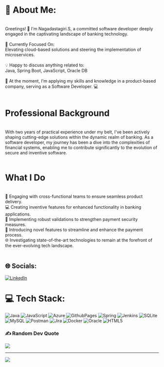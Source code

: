 # 💫 About Me:
<br>Greetings! 👋 I'm Nagadastagiri.S, a committed software developer deeply engaged in the captivating landscape of banking technology.<br><br>🚀 Currently Focused On:<br>Elevating cloud-based solutions and steering the implementation of microservices.<br><br>💡 Happy to discuss anything related to:<br>Java, Spring Boot, JavaScript, Oracle DB<br><br>💼 At the moment, I'm applying my skills and knowledge in a product-based company, serving as a Software Developer. 💻<br><br>
#  Professional Background 
<br> With two years of practical experience under my belt, I've been actively shaping cutting-edge solutions within the dynamic realm of banking. As a software developer, my journey has been a dive into the complexities of financial systems, enabling me to contribute significantly to the evolution of secure and inventive software.<br><br>
# What I Do
<br>🚀 Engaging with cross-functional teams to ensure seamless product delivery.<br>💻 Creating inventive features for enhanced functionality in banking applications.<br>🔐 Implementing robust validations to strengthen payment security measures.<br>🌟 Introducing novel features to streamline and enhance the payment process.<br>🌐 Investigating state-of-the-art technologies to remain at the forefront of the ever-evolving tech landscape.<br><br>


## 🌐 Socials:
[![LinkedIn](https://img.shields.io/badge/LinkedIn-%230077B5.svg?logo=linkedin&logoColor=white)](https://linkedin.com/in/https://www.linkedin.com/in/nagadastagiri-sundhari-95099a20a/) 

# 💻 Tech Stack:
![Java](https://img.shields.io/badge/java-%23ED8B00.svg?style=plastic&logo=openjdk&logoColor=white) ![JavaScript](https://img.shields.io/badge/javascript-%23323330.svg?style=plastic&logo=javascript&logoColor=%23F7DF1E) ![Azure](https://img.shields.io/badge/azure-%230072C6.svg?style=plastic&logo=microsoftazure&logoColor=white) ![GithubPages](https://img.shields.io/badge/github%20pages-121013?style=plastic&logo=github&logoColor=white) ![Spring](https://img.shields.io/badge/spring-%236DB33F.svg?style=plastic&logo=spring&logoColor=white) ![Jenkins](https://img.shields.io/badge/jenkins-%232C5263.svg?style=plastic&logo=jenkins&logoColor=white) ![SQLite](https://img.shields.io/badge/sqlite-%2307405e.svg?style=plastic&logo=sqlite&logoColor=white) ![MySQL](https://img.shields.io/badge/mysql-%2300000f.svg?style=plastic&logo=mysql&logoColor=white) ![Postman](https://img.shields.io/badge/Postman-FF6C37?style=plastic&logo=postman&logoColor=white) ![Jira](https://img.shields.io/badge/jira-%230A0FFF.svg?style=plastic&logo=jira&logoColor=white) ![Docker](https://img.shields.io/badge/docker-%230db7ed.svg?style=plastic&logo=docker&logoColor=white) ![Oracle](https://img.shields.io/badge/Oracle-F80000?style=plastic&logo=oracle&logoColor=white) ![HTML5](https://img.shields.io/badge/html5-%23E34F26.svg?style=plastic&logo=html5&logoColor=white)

### ✍️ Random Dev Quote
![](https://quotes-github-readme.vercel.app/api?type=horizontal&theme=radical)

---
[![](https://visitcount.itsvg.in/api?id=NAGADASTAGIRISUNDHARI&icon=0&color=0)](https://visitcount.itsvg.in)

<!-- Proudly created with GPRM ( https://gprm.itsvg.in ) -->
